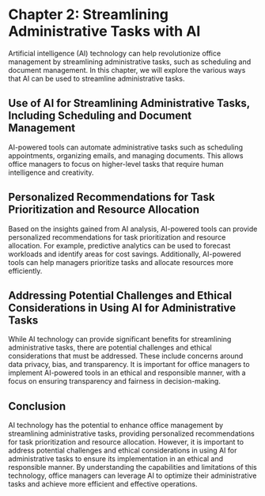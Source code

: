 Chapter 2: Streamlining Administrative Tasks with AI
====================================================

Artificial intelligence (AI) technology can help revolutionize office management by streamlining administrative tasks, such as scheduling and document management. In this chapter, we will explore the various ways that AI can be used to streamline administrative tasks.

Use of AI for Streamlining Administrative Tasks, Including Scheduling and Document Management
---------------------------------------------------------------------------------------------

AI-powered tools can automate administrative tasks such as scheduling appointments, organizing emails, and managing documents. This allows office managers to focus on higher-level tasks that require human intelligence and creativity.

Personalized Recommendations for Task Prioritization and Resource Allocation
----------------------------------------------------------------------------

Based on the insights gained from AI analysis, AI-powered tools can provide personalized recommendations for task prioritization and resource allocation. For example, predictive analytics can be used to forecast workloads and identify areas for cost savings. Additionally, AI-powered tools can help managers prioritize tasks and allocate resources more efficiently.

Addressing Potential Challenges and Ethical Considerations in Using AI for Administrative Tasks
-----------------------------------------------------------------------------------------------

While AI technology can provide significant benefits for streamlining administrative tasks, there are potential challenges and ethical considerations that must be addressed. These include concerns around data privacy, bias, and transparency. It is important for office managers to implement AI-powered tools in an ethical and responsible manner, with a focus on ensuring transparency and fairness in decision-making.

Conclusion
----------

AI technology has the potential to enhance office management by streamlining administrative tasks, providing personalized recommendations for task prioritization and resource allocation. However, it is important to address potential challenges and ethical considerations in using AI for administrative tasks to ensure its implementation in an ethical and responsible manner. By understanding the capabilities and limitations of this technology, office managers can leverage AI to optimize their administrative tasks and achieve more efficient and effective operations.
